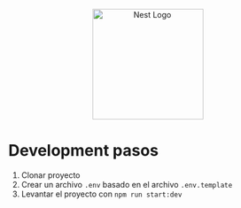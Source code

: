 <p align="center">
  <a href="http://nestjs.com/" target="blank"><img src="https://nestjs.com/img/logo-small.svg" width="200" alt="Nest Logo" /></a>
</p>

# Development pasos

1. Clonar proyecto
2. Crear un archivo `.env` basado en el archivo `.env.template`
3. Levantar el proyecto con `npm run start:dev`